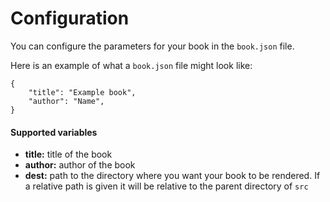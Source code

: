 # Configuration

You can configure the parameters for your book in the `book.json` file.

Here is an example of what a `book.json` file might look like:

```
{
    "title": "Example book",
    "author": "Name",
}
```

#### Supported variables

- **title:** title of the book
- **author:** author of the book
- **dest:** path to the directory where you want your book to be rendered. If a relative path is given it will be relative to the parent directory of `src`
